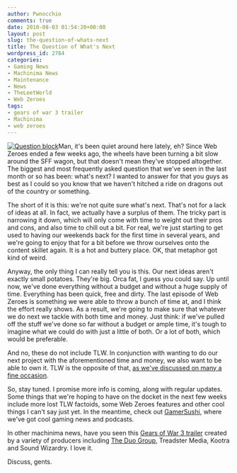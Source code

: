 ```yaml
---
author: Pwnocchio
comments: true
date: 2010-08-03 01:54:20+00:00
layout: post
slug: the-question-of-whats-next
title: The Question of What's Next
wordpress_id: 2784
categories:
- Gaming News
- Machinima News
- Maintenance
- News
- TheLeetWorld
- Web Zeroes
tags:
- gears of war 3 trailer
- Machinima
- web zeroes
---
```


[![Question block](http://smoothfewfilms.com/wp-content/uploads/2010/08/question.jpg)](http://smoothfewfilms.com/wp-content/uploads/2010/08/question.jpg)Man, it's been quiet around here lately, eh? Since Web Zeroes ended a few weeks ago, the wheels have been turning a bit slow around the SFF wagon, but that doesn't mean they've stopped altogether. The biggest and most frequently asked question that we've seen in the last month or so has been: what's next? I wanted to answer for that you guys as best as I could so you know that we haven't hitched a ride on dragons out of the country or something.

The short of it is this: we're not quite sure what's next. That's not for a lack of ideas at all. In fact, we actually have a surplus of them. The tricky part is narrowing it down, which will only come with time to weight out their pros and cons, and also time to chill out a bit. For real, we're just starting to get used to having our weekends back for the first time in several years, and we're going to enjoy that for a bit before we throw ourselves onto the content skillet again. It is a hot and buttery place. OK, that metaphor got kind of weird.

Anyway, the only thing I can really tell you is this. Our next ideas aren't exactly small potatoes. They're big. Orca fat, I guess you could say. Up until now, we've done everything without a budget and without a huge supply of time. Everything has been quick, free and dirty. The last episode of Web Zeroes is something we were able to throw a bunch of time at, and I think the effort really shows. As a result, we're going to make sure that whatever we do next we tackle with both time and money. Just think: if we've pulled off the stuff we've done so far without a budget or ample time, it's tough to imagine what we could do with just a little of both. Or a lot of both, which would be preferable. 

And no, these do not include TLW. In conjunction with wanting to do our next project with the aforementioned time and money, we also want to be able to own it. TLW is the opposite of that, [as we've discussed on many a fine occasion](http://smoothfewfilms.com/2010/01/24/the-problem-with-machinima/).

So, stay tuned. I promise more info is coming, along with regular updates. Some things that we're hoping to have on the docket in the next few weeks include more lost TLW factoids, some Web Zeroes features and other cool things I can't say just yet. In the meantime, check out [GamerSushi](http://gamersushi.com/), where we've got cool gaming news and podcasts.

In other machinima news, have you seen this [Gears of War 3 trailer](http://gamersushi.com/2010/07/28/machinima-gears-of-war-3-what-have-i-become/) created by a variety of producers including [The Duo Group](http://www.theduogroup.com/), Treadster Media, Kootra and Sound Wizardry. I love it.

Discuss, gents.
